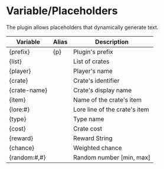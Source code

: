 # Variable/Placeholders

The plugin allows placeholders that dynamically generate text.

| Variable     | Alias | Description                   |
| ------------ | ----- | ----------------------------- |
| {prefix}     | {p}   | Plugin's prefix               |
| {list}       |       | List of crates                |
| {player}     |       | Player's name                 |
| {crate}      |       | Crate's identifier            |
| {crate-name} |       | Crate's display name          |
| {item}       |       | Name of the crate's item      |
| {lore:#}     |       | Lore line of the crate's item |
| {type}       |       | Type name                     |
| {cost}       |       | Crate cost                    |
| {reward}     |       | Reward String                 |
| {chance}     |       | Weighted chance               |
| {random:#,#} |       | Random number [min, max]      |